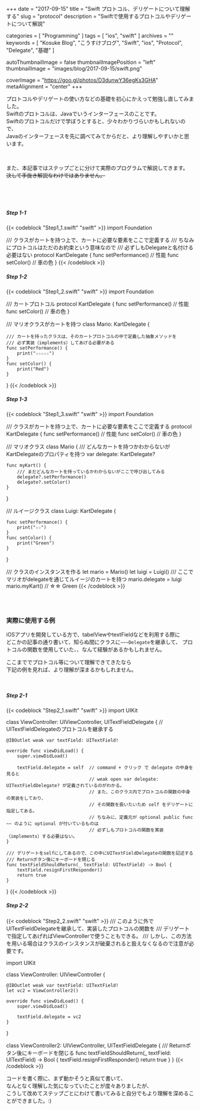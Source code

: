 +++
date = "2017-09-15"
title = "Swift プロトコル、デリゲートについて理解する"
slug = "protocol"
description = "Swiftで使用するプロトコルやデリゲートについて解説"

categories = [
	"Programming"
]
tags = [
	"ios",
	"swift"
]
archives = ""
keywords = [
	"Kosuke Blog",
	"こうすけブログ",
	"Swift",
	"ios",
	"Protocol",
	"Delegate",
	"基礎"
]

autoThumbnailImage = false
thumbnailImagePosition = "left"
thumbnailImage = "images/blog/2017-09-15/swift.png"

coverImage = "https://goo.gl/photos/D3dunwY36egKs3GHA"
metaAlignment = "center"
+++

プロトコルやデリゲートの使い方などの基礎を初心にかえって勉強し直してみました。  
Swiftのプロトコルは、Javaでいうインターフェースのことです。  
Swiftのプロトコルだけで学ぼうとすると、少々わかりづらいかもしれないので、  
Javaのインターフェースを先に調べてみてからだと、より理解しやすいかと思います。

<br>

また、本記事ではステップごとに分けて実際のプログラムで解説してきます。  
~~決して手抜き解説なわけではありません。~~

<br>

<script async src="//pagead2.googlesyndication.com/pagead/js/adsbygoogle.js"></script>
<!-- BlogAdsense_Top -->
<ins class="adsbygoogle"
     style="display:block"
     data-ad-client="ca-pub-9828180917254396"
     data-ad-slot="2510862598"
     data-ad-format="auto"></ins>
<script>
(adsbygoogle = window.adsbygoogle || []).push({});
</script>

<br>

##### Step 1-1

{{< codeblock "Step1_1.swift" "swift" >}}
import Foundation

/// クラスがカートを持つ上で、カートに必要な要素をここで定義する
/// ちなみにプロトコルはただのお約束という意味なので
/// 必ずしもDelegateと名付ける必要はない
protocol KartDelegate {
    func setPerformance()  // 性能
    func setColor()  // 車の色
}
{{< /codeblock >}}

##### Step 1-2

{{< codeblock "Step1_2.swift" "swift" >}}
import Foundation

/// カートプロトコル
protocol KartDelegate {
    func setPerformance()  // 性能
    func setColor()  // 車の色
}

/// マリオクラスがカートを持つ
class Mario: KartDelegate {
    
    /// カートを持ったクラスは、そのカートプロトコルの中で定義した抽象メソッドを
    /// 必ず実装（implements）してあげる必要がある
    func setPerformance() {
        print("☆☆☆☆☆")
    }
    func setColor() {
        print("Red")
    }
}
{{< /codeblock >}}

##### Step 1-3

{{< codeblock "Step1_3.swift" "swift" >}}
import Foundation

/// クラスがカートを持つ上で、カートに必要な要素をここで定義する
protocol KartDelegate {
    func setPerformance()  // 性能
    func setColor()  // 車の色
}

/// マリオクラス
class Mario {
    /// どんなカートを持つかわからないがKartDelegateのプロパティを持つ
    var delegate: KartDelegate?
    
    func myKart() {
        /// まだどんなカートを持っているかわからないがここで呼び出してみる
        delegate?.setPerformance()
        delegate?.setColor()
    }
}

/// ルイージクラス
class Luigi: KartDelegate {
    
    func setPerformance() {
        print("☆☆")
    }
    func setColor() {
        print("Green")
    }
}

/// クラスのインスタンスを作る
let mario = Mario()
let luigi = Luigi()
/// ここでマリオがdelegateを通じてルイージのカートを持つ
mario.delegate = luigi
mario.myKart()  // ☆☆ Green
{{< /codeblock >}}

<br>

<br>

### 実際に使用する例

iOSアプリを開発している方で、tabelViewやtextFieldなどを利用する際に  
どこかの記事の通り書いて、知らぬ間にクラスに`~~~Delegate`を継承して、
プロトコルの関数を使用していた、、なんて経験があるかもしれません。

ここまででプロトコル等について理解できてきたなら  
下記の例を見れば、より理解が深まるかもしれません。

<br>

##### Step 2-1

{{< codeblock "Step2_1.swift" "swift" >}}
import UIKit

class ViewController: UIViewController, UITextFieldDelegate {  // UITextFieldDelegateのプロトコルを継承する
    
    @IBOutlet weak var textField: UITextField!
    
    override func viewDidLoad() {
        super.viewDidLoad()
        
        textField.delegate = self  // command + クリック で delegate の中身を見ると
                                   // weak open var delegate: UITextFieldDelegate? が定義されているのがわかる。
                                   // また、このクラス内でプロトコルの関数の中身の実装をしており、
                                   // その関数を扱いたいため self をデリゲートに指定してある。
                                   // ちなみに、定義元が optional public func ~~ のように optional が付いているものは
                                   // 必ずしもプロトコルの関数を実装（implements）する必要はない。
    }
    
    /// デリゲートをselfにしてあるので、この中にUITextFieldDelegateの関数を記述する
    /// Returnボタン後にキーボードを閉じる
    func textFieldShouldReturn(_ textField: UITextField) -> Bool {
        textField.resignFirstResponder()
        return true
    }
}
{{< /codeblock >}}

##### Step 2-2

{{< codeblock "Step2_2.swift" "swift" >}}
/// このように外でUITextFieldDelegateを継承して、実装したプロトコルの関数を
/// デリゲートで指定してあげればViewControllerで使うこともできる。
/// しかし、この方法を用いる場合はクラスのインスタンスが破棄されると扱えなくなるので注意が必要です。

import UIKit

class ViewController: UIViewController {
    
    @IBOutlet weak var textField: UITextField!
    let vc2 = ViewController2()
    
    override func viewDidLoad() {
        super.viewDidLoad()
        
        textField.delegate = vc2
    }
}

class ViewController2: UIViewController, UITextFieldDelegate {
    /// Returnボタン後にキーボードを閉じる
    func textFieldShouldReturn(_ textField: UITextField) -> Bool {
        textField.resignFirstResponder()
        return true
    }
}
{{< /codeblock >}}

 
コードを書く際に、まず動かそうと真似て書いて、  
なんとなく理解した気になっていたことが度々ありましたが、  
こうして改めてステップごとにわけて書いてみると自分でもより理解を深めることができました。:)

<br>

<script async src="//pagead2.googlesyndication.com/pagead/js/adsbygoogle.js"></script>
<!-- BlogAdsense_Bottom -->
<ins class="adsbygoogle"
     style="display:block"
     data-ad-client="ca-pub-9828180917254396"
     data-ad-slot="9212002313"
     data-ad-format="auto"></ins>
<script>
(adsbygoogle = window.adsbygoogle || []).push({});
</script>